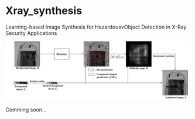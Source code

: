 # Xray_synthesis
Learning-based Image Synthesis for HazardousvObject Detection in X-Ray Security Applications

![flowchart](./diff_map_extraction_and_synth_R6.png)

Comming soon...
